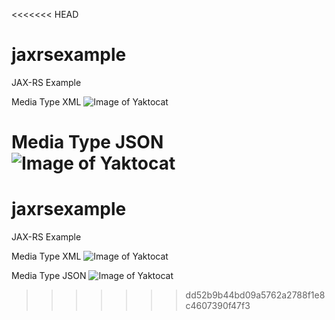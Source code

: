 <<<<<<< HEAD
# jaxrsexample
JAX-RS Example

Media Type XML
![Image of Yaktocat](https://preview.ibb.co/fdQ04k/webs.jpg)

Media Type JSON
![Image of Yaktocat](https://preview.ibb.co/bCsPVQ/webs1.jpg)
=======
# jaxrsexample
JAX-RS Example

Media Type XML
![Image of Yaktocat](https://preview.ibb.co/fdQ04k/webs.jpg)

Media Type JSON
![Image of Yaktocat](https://preview.ibb.co/bCsPVQ/webs1.jpg)
>>>>>>> dd52b9b44bd09a5762a2788f1e8c4607390f47f3
